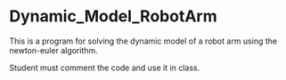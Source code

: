 # Dynamic_Model_RobotArm
This is a program for solving the dynamic model of a robot arm using the newton-euler algorithm.

Student must comment the code and use it in class.
